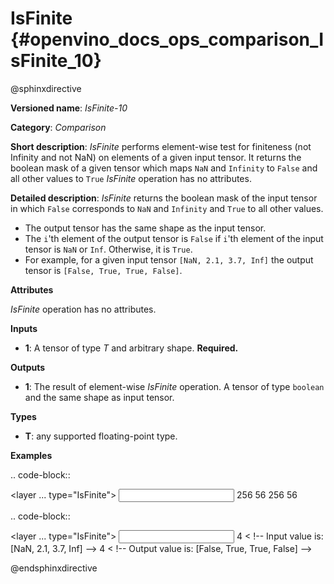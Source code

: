# IsFinite {#openvino_docs_ops_comparison_IsFinite_10}

@sphinxdirective

**Versioned name**: *IsFinite-10*

**Category**: *Comparison*

**Short description**: *IsFinite* performs element-wise test for finiteness (not Infinity and not NaN) on elements of a given input tensor. It returns the boolean mask of a given tensor which maps
``NaN`` and ``Infinity`` to ``False`` and all other values to ``True``
*IsFinite* operation has no attributes.

**Detailed description**: *IsFinite* returns the boolean mask of the input tensor in which ``False`` corresponds to ``NaN`` and ``Infinity`` and ``True`` to all other values.
* The output tensor has the same shape as the input tensor.
* The ``i``'th element of the output tensor is ``False`` if ``i``'th element of the input tensor is ``NaN`` or ``Inf``. Otherwise, it is ``True``.
* For example, for a given input tensor ``[NaN, 2.1, 3.7, Inf]`` the output tensor is ``[False, True, True, False]``.

**Attributes**

*IsFinite* operation has no attributes.

**Inputs**

* **1**: A tensor of type *T* and arbitrary shape. **Required.**

**Outputs**

* **1**: The result of element-wise *IsFinite* operation. A tensor of type ``boolean`` and the same shape as input tensor.

**Types**

* **T**: any supported floating-point type.

**Examples**

.. code-block::

   <layer ... type="IsFinite">
       <input>
           <port id="0" precision="FP32">
               <dim>256</dim>
               <dim>56</dim>
           </port>
       </input>
       <output>
           <port id="1" precision="BOOL">
               <dim>256</dim>
               <dim>56</dim>
           </port>
       </output>
   </layer>


.. code-block::

   <layer ... type="IsFinite">
       <input>
           <port id="0" precision="FP32">
               <dim>4</dim> < !-- Input value is: [NaN, 2.1, 3.7, Inf] -->
           </port>
       </input>
       <output>
           <port id="1" precision="BOOL">
               <dim>4</dim> < !-- Output value is: [False, True, True, False] -->
           </port>
       </output>
   </layer>


@endsphinxdirective

